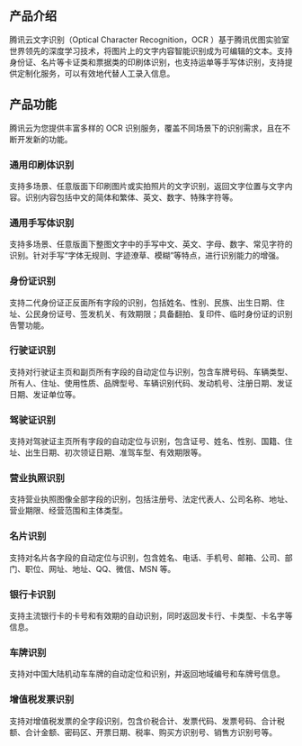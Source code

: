 ## 产品介绍
腾讯云文字识别（Optical Character Recognition，OCR ）基于腾讯优图实验室世界领先的深度学习技术，将图片上的文字内容智能识别成为可编辑的文本。支持身份证、名片等卡证类和票据类的印刷体识别，也支持运单等手写体识别，支持提供定制化服务，可以有效地代替人工录入信息。 


## 产品功能
腾讯云为您提供丰富多样的 OCR 识别服务，覆盖不同场景下的识别需求，且在不断开发新的功能。
### 通用印刷体识别
支持多场景、任意版面下印刷图片或实拍照片的文字识别，返回文字位置与文字内容。识别内容包括中文的简体和繁体、英文、数字、特殊字符等。

### 通用手写体识别
支持多场景、任意版面下整图文字中的手写中文、英文、字母、数字、常见字符的识别。针对手写“字体无规则、字迹潦草、模糊”等特点，进行识别能力的增强。

### 身份证识别
支持二代身份证正反面所有字段的识别，包括姓名、性别、民族、出生日期、住址、公民身份证号、签发机关、有效期限；具备翻拍、复印件、临时身份证的识别告警功能。

### 行驶证识别
支持对行驶证主页和副页所有字段的自动定位与识别，包含车牌号码、车辆类型、所有人、住址、使用性质、品牌型号、车辆识别代码、发动机号、注册日期、发证日期、发证单位等。

### 驾驶证识别
支持对驾驶证主页所有字段的自动定位与识别，包含证号、姓名、性别、国籍、住址、出生日期、初次领证日期、准驾车型、有效期限等。

### 营业执照识别
支持营业执照图像全部字段的识别，包括注册号、法定代表人、公司名称、地址、营业期限、经营范围和主体类型。

### 名片识别
支持对名片各字段的自动定位与识别，包含姓名、电话、手机号、邮箱、公司、部门、职位、网址、地址、QQ、微信、MSN 等。

### 银行卡识别
支持主流银行卡的卡号和有效期的自动识别，同时返回发卡行、卡类型、卡名字等信息。

### 车牌识别
支持对中国大陆机动车车牌的自动定位和识别，并返回地域编号和车牌号信息。

### 增值税发票识别
支持对增值税发票的全字段识别，包含价税合计、发票代码、发票号码、合计税额、合计金额、密码区、开票日期、税率、购买方识别号、销售方识别号等。
